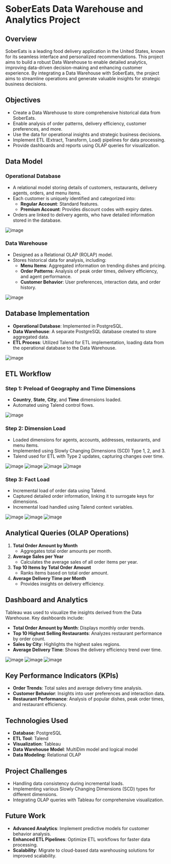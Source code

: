 # SoberEats Data Warehouse and Analytics Project

## Overview
SoberEats is a leading food delivery application in the United States, known for its seamless interface and personalized recommendations. This project aims to build a robust Data Warehouse to enable detailed analytics, improving data-driven decision-making and enhancing customer experience. By integrating a Data Warehouse with SoberEats, the project aims to streamline operations and generate valuable insights for strategic business decisions.

## Objectives
- Create a Data Warehouse to store comprehensive historical data from SoberEats.
- Enable analysis of order patterns, delivery efficiency, customer preferences, and more.
- Use the data for operational insights and strategic business decisions.
- Implement ETL (Extract, Transform, Load) pipelines for data processing.
- Provide dashboards and reports using OLAP queries for visualization.

## Data Model
### Operational Database
- A relational model storing details of customers, restaurants, delivery agents, orders, and menu items.
- Each customer is uniquely identified and categorized into:
  - **Regular Account**: Standard features.
  - **Premium Account**: Provides discount codes with expiry dates.
- Orders are linked to delivery agents, who have detailed information stored in the database.

![image](https://github.com/user-attachments/assets/740265dc-9e8b-41d3-bbd4-3d173bfa06be)


### Data Warehouse
- Designed as a Relational OLAP (ROLAP) model.
- Stores historical data for analysis, including:
  - **Menu Items**: Aggregated information on trending dishes and pricing.
  - **Order Patterns**: Analysis of peak order times, delivery efficiency, and agent performance.
  - **Customer Behavior**: User preferences, interaction data, and order history.
 
![image](https://github.com/user-attachments/assets/3c013970-d802-4d46-beea-987abdaf73c8)


## Database Implementation
- **Operational Database**: Implemented in PostgreSQL.
- **Data Warehouse**: A separate PostgreSQL database created to store aggregated data.
- **ETL Process**: Utilized Talend for ETL implementation, loading data from the operational database to the Data Warehouse.

![image](https://github.com/user-attachments/assets/9dfeb2c9-e196-493b-a9a5-6e9a985dc088)


## ETL Workflow
### Step 1: Preload of Geography and Time Dimensions
- **Country**, **State**, **City**, and **Time** dimensions loaded.
- Automated using Talend control flows.

![image](https://github.com/user-attachments/assets/4934b1cb-96a3-4b45-9dac-13c5b08c91f3)


### Step 2: Dimension Load
- Loaded dimensions for agents, accounts, addresses, restaurants, and menu items.
- Implemented using Slowly Changing Dimensions (SCD) Type 1, 2, and 3.
- Talend used for ETL with Type 2 updates, capturing changes over time.

![image](https://github.com/user-attachments/assets/b28d64ab-7089-48b9-b15c-d8104d48f745)
![image](https://github.com/user-attachments/assets/cc0d9946-c509-4584-b0a2-6dd4be5739fe)
![image](https://github.com/user-attachments/assets/1acdfaea-fd15-427f-ae7e-f716c77a4160)
![image](https://github.com/user-attachments/assets/11f8c6b0-8b59-4986-a136-03213c1e78f6)

### Step 3: Fact Load
- Incremental load of order data using Talend.
- Captured detailed order information, linking it to surrogate keys for dimensions.
- Incremental load handled using Talend context variables.

![image](https://github.com/user-attachments/assets/0a5fc7ed-852e-420e-a47b-a77b20fc5aa5)
![image](https://github.com/user-attachments/assets/f4b770ff-f4c0-4bc8-b2a2-d48c28a10b5f)
![image](https://github.com/user-attachments/assets/8f339f0d-ba2c-4e13-9234-b0f3a8314097)




## Analytical Queries (OLAP Operations)
1. **Total Order Amount by Month**
   - Aggregates total order amounts per month.
2. **Average Sales per Year**
   - Calculates the average sales of all order items per year.
3. **Top 10 Items by Total Order Amount**
   - Ranks items based on total order amount.
4. **Average Delivery Time per Month**
   - Provides insights on delivery efficiency.

## Dashboard and Analytics
Tableau was used to visualize the insights derived from the Data Warehouse. Key dashboards include:
- **Total Order Amount by Month**: Displays monthly order trends.
- **Top 10 Highest Selling Restaurants**: Analyzes restaurant performance by order count.
- **Sales by City**: Highlights the highest sales regions.
- **Average Delivery Time**: Shows the delivery efficiency trend over time.

![image](https://github.com/user-attachments/assets/a446a767-4af0-4699-887e-46e9cb7cd8b3)
![image](https://github.com/user-attachments/assets/44f69500-d6ea-4d95-b153-983f395c2f92)
![image](https://github.com/user-attachments/assets/64d32754-561d-46a0-a20a-9dc426cff2de)


## Key Performance Indicators (KPIs)
- **Order Trends**: Total sales and average delivery time analysis.
- **Customer Behavior**: Insights into user preferences and interaction data.
- **Restaurant Performance**: Analysis of popular dishes, peak order times, and restaurant efficiency.

## Technologies Used
- **Database**: PostgreSQL
- **ETL Tool**: Talend
- **Visualization**: Tableau
- **Data Warehouse Model**: MultiDim model and logical model
- **Data Modeling**: Relational OLAP

## Project Challenges
- Handling data consistency during incremental loads.
- Implementing various Slowly Changing Dimensions (SCD) types for different dimensions.
- Integrating OLAP queries with Tableau for comprehensive visualization.

## Future Work
- **Advanced Analytics**: Implement predictive models for customer behavior analysis.
- **Enhanced ETL Pipelines**: Optimize ETL workflows for faster data processing.
- **Scalability**: Migrate to cloud-based data warehousing solutions for improved scalability.


